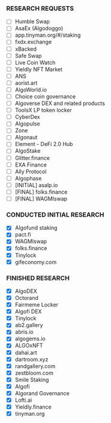 ### RESEARCH REQUESTS

- [ ] Humble Swap
- [ ] AsaEx (Algodoggo)
- [ ] app.tinyman.org/#/staking
- [ ] fxdx.exchange
- [ ] xBacked
- [ ] Safe Swap
- [ ] Live Coin Watch
- [ ] Yieldly NFT Market
- [ ] ANS
- [ ] aorist.art
- [ ] AlgoWorld.io
- [ ] Choice coin governance
- [ ] Algoverse DEX and related products
- [ ] ToolsX LP token locker
- [ ] CyberDex 
- [ ] Algopulse
- [ ] Zone
- [ ] Algonaut
- [ ] Element - DeFi 2.0 Hub
- [ ] AlgoStake
- [ ] Glitter.finance
- [ ] EXA Finance
- [ ] Ally Protocol
- [ ] Algophase
- [ ] [INITIAL] asalp.io
- [ ] [FINAL] folks.finance
- [ ] [FINAL] WAGMIswap

### CONDUCTED INITIAL RESEARCH

- [x] Algofund staking
- [x] pact.fi
- [x] WAGMIswap
- [x] folks.finance
- [x] Tinylock
- [x] gifeconomy.com

### FINISHED RESEARCH

- [x] AlgoDEX
- [x] Octorand
- [x] Fairmeme Locker
- [x] Algofi DEX
- [x] Tinylock
- [x] ab2.gallery
- [x] abris.io
- [x] algogems.io
- [x] ALGOxNFT
- [x] dahai.art
- [x] dartroom.xyz
- [x] randgallery.com
- [x] zestbloom.com
- [x] Smile Staking
- [x] Algofi
- [x] Algorand Governance
- [x] Lofti.ai
- [x] Yieldly.finance
- [x] tinyman.org
